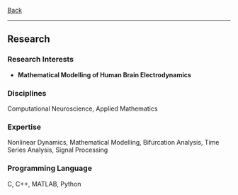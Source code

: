 [Back](/index.md)
* * *

## Research
### Research Interests
- **Mathematical Modelling of Human Brain Electrodynamics**

### Disciplines
Computational Neuroscience, Applied Mathematics

### Expertise
Nonlinear Dynamics, Mathematical Modelling, Bifurcation Analysis, Time Series Analysis, Signal Processing

### Programming Language
C, C++, MATLAB, Python
